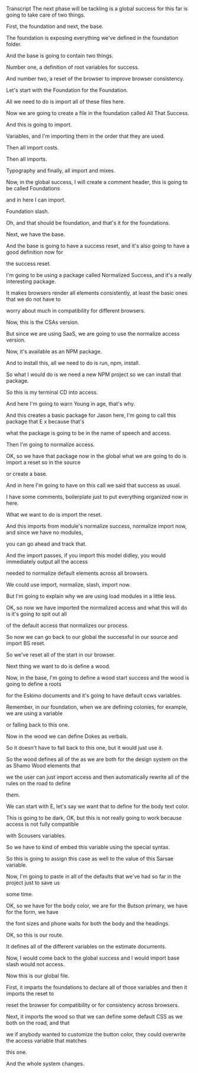 Transcript
The next phase will be tackling is a global success for this far is going to take care of two things.

First, the foundation and next, the base.

The foundation is exposing everything we've defined in the foundation folder.

And the base is going to contain two things.

Number one, a definition of root variables for success.

And number two, a reset of the browser to improve browser consistency.

Let's start with the Foundation for the Foundation.

All we need to do is import all of these files here.

Now we are going to create a file in the foundation called All That Success.

And this is going to import.

Variables, and I'm importing them in the order that they are used.

Then all import costs.

Then all imports.

Typography and finally, all import and mixes.

Now, in the global success, I will create a comment header, this is going to be called Foundations

and in here I can import.

Foundation slash.

Oh, and that should be foundation, and that's it for the foundations.

Next, we have the base.

And the base is going to have a success reset, and it's also going to have a good definition now for

the success reset.

I'm going to be using a package called Normalized Success, and it's a really interesting package.

It makes browsers render all elements consistently, at least the basic ones that we do not have to

worry about much in compatibility for different browsers.

Now, this is the CSAs version.

But since we are using SaaS, we are going to use the normalize access version.

Now, it's available as an NPM package.

And to install this, all we need to do is run, npm, install.

So what I would do is we need a new NPM project so we can install that package.

So this is my terminal CD into access.

And here I'm going to warn Young in age, that's why.

And this creates a basic package for Jason here, I'm going to call this package that E x because that's

what the package is going to be in the name of speech and access.

Then I'm going to normalize access.

OK, so we have that package now in the global what we are going to do is import a reset so in the source

or create a base.

And in here I'm going to have on this call we said that success as usual.

I have some comments, boilerplate just to put everything organized now in here.

What we want to do is import the reset.

And this imports from module's normalize success, normalize import now, and since we have no modules,

you can go ahead and track that.

And the import passes, if you import this model didley, you would immediately output all the access

needed to normalize default elements across all browsers.

We could use import, normalize, slash, import now.

But I'm going to explain why we are using load modules in a little less.

OK, so now we have imported the normalized access and what this will do is it's going to spit out all

of the default access that normalizes our process.

So now we can go back to our global the successful in our source and import BS reset.

So we've reset all of the start in our browser.

Next thing we want to do is define a wood.

Now, in the base, I'm going to define a wood start success and the wood is going to define a roots

for the Eskimo documents and it's going to have default ccws variables.

Remember, in our foundation, when we are defining colonies, for example, we are using a variable

or falling back to this one.

Now in the wood we can define Dokes as verbals.

So it doesn't have to fall back to this one, but it would just use it.

So the wood defines all of the as we are both for the design system on the as Shamo Wood elements that

we the user can just import access and then automatically rewrite all of the rules on the road to define

them.

We can start with E, let's say we want that to define for the body text color.

This is going to be dark, OK, but this is not really going to work because access is not fully compatible

with Scousers variables.

So we have to kind of embed this variable using the special syntax.

So this is going to assign this case as well to the value of this Sarsae variable.

Now, I'm going to paste in all of the defaults that we've had so far in the project just to save us

some time.

OK, so we have for the body color, we are for the Butson primary, we have for the form, we have

the font sizes and phone waits for both the body and the headings.

OK, so this is our route.

It defines all of the different variables on the estimate documents.

Now, I would come back to the global success and I would import base slash would not access.

Now this is our global file.

First, it imparts the foundations to declare all of those variables and then it imports the reset to

reset the browser for compatibility or for consistency across browsers.

Next, it imports the wood so that we can define some default CSS as we both on the road, and that

we if anybody wanted to customize the button color, they could overwrite the access variable that matches

this one.

And the whole system changes.
